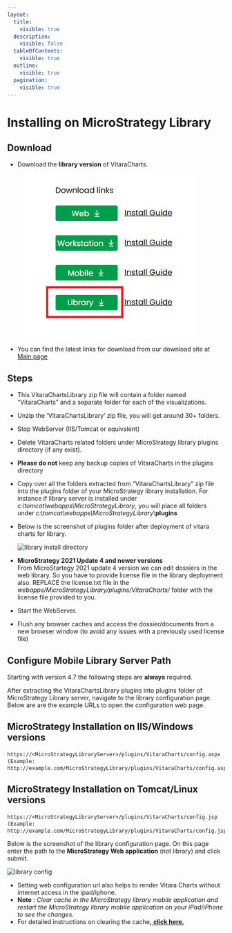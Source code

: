 ```yaml
---
layout:
  title:
    visible: true
  description:
    visible: false
  tableOfContents:
    visible: true
  outline:
    visible: true
  pagination:
    visible: true
---
```


# Installing on MicroStrategy Library

## Download <a href="#download" id="download"></a>

* Download the **library version** of VitaraCharts.

<figure><img src="../.gitbook/assets/library.PNG" alt=""><figcaption></figcaption></figure>

* You can find the latest links for download from our download site at [Main page](https://www.vitaracharts.com/ms-product-downloads)

## Steps <a href="#steps" id="steps"></a>

* This VitaraChartsLibrary zip file will contain a folder named “VitaraCharts” and a separate folder for each of the visualizations.
* Unzip the ‘VitaraChartsLibrary’ zip file, you will get around 30+ folders.
* Stop​ WebServer (IIS/Tomcat or equivalent)
* Delete VitaraCharts related folders under MicroStrategy library plugins directory (if any exist).
* **Please ​do not**​ keep any backup copies of VitaraCharts in the plugins directory
* Copy over all the folders extracted from “VitaraChartsLibrary” zip file into the plugins folder of your MicroStrategy library installation. For instance if library server is installed under _c:\tomcat\webapps\MicroStrategyLibrary_, you will place all folders under _c:\tomcat\webapps\MicroStrategyLibrary_\​**plugins**
*   Below is the screenshot of plugins folder after deployment of vitara charts for library.

    ![library install directory](https://vitaracharts.github.io/assets/img/libraryInstallDirectory.png)
* **MicroStrategy 2021 Update 4 and newer versions**\
  From MicroStartegy 2021 update 4 version we can edit dossiers in the web library. So you have to provide license file in the library deployment also. REPLACE the license.txt file in the _webapps/MicroStrategyLibrary/plugins/VitaraCharts/_ folder with the license file provided to you.
* Start​ the WebServer.
* Flush any browser caches and access the dossier/documents from a new browser window (to avoid any issues with a previously used license file)

## Configure Mobile Library Server Path <a href="#configure-mobile-library-server-path" id="configure-mobile-library-server-path"></a>

Starting with version 4.7 the following steps are **always** required.

After extracting the VitaraChartsLibrary plugins into plugins folder of MicroStrategy Library server, navigate to the library configuration page. Below are are the example URLs to open the configuration web page.

## **MicroStrategy Installation on IIS/Windows versions**

```
https://<MicroStrategyLibraryServer>/plugins/VitaraCharts/config.aspx 
(Example: ​http://example.com/MicroStrategyLibrary/plugins/VitaraCharts/config.aspx)
```

## **MicroStrategy Installation on Tomcat/Linux versions**

```
https://<MicroStrategyLibraryServer>/plugins/VitaraCharts/config.jsp 
(Example: ​http://example.com/MicroStrategyLibrary/plugins/VitaraCharts/config.jsp)
```

Below is the screenshot of the library configuration page. On this page enter the path to the **MicroStrategy Web application** (not library) and click submit.

![library config](https://vitaracharts.github.io/assets/img/libraryConfigPage.png)

* Setting web configuration url also helps to render Vitara Charts without internet access in the ipad/iphone.
* &#x20;**Note** : _Clear cache in the MicroStrategy library mobile application and restart the MicroStrategy library mobile application on your iPad/iPhone to see the changes._
* &#x20;For detailed instructions on clearing the cach&#x65;**,**[ **click here.**](https://docs.vitaracharts.com/faq/how-to-fix-mobile-rendering-issues)

